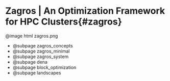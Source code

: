 # Zagros | An Optimization Framework for HPC Clusters{#zagros}

@image html zagros.png

* @subpage zagros_concepts 
* @subpage zagros_minimal
* @subpage zagros_system
* @subpage dena  
* @subpage block_optimization  
* @subpage landscapes
